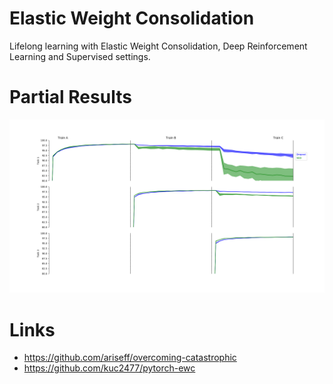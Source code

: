 # Elastic Weight Consolidation
Lifelong learning with Elastic Weight Consolidation, Deep Reinforcement Learning and Supervised settings.

# Partial Results

<p align="center">
<img width="1000"  src="figures/continual.png" />
</p>

# Links

- https://github.com/ariseff/overcoming-catastrophic
- https://github.com/kuc2477/pytorch-ewc
